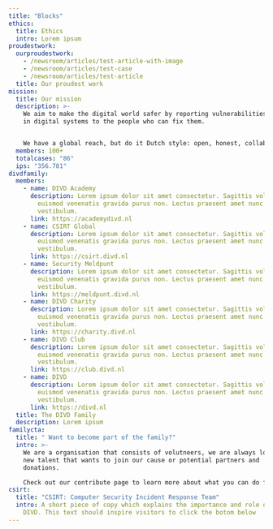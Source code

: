 ```yaml
---
title: "Blocks"
ethics:
  title: Ethics
  intro: Lorem ipsum
proudestwork:
  ourproudestwork:
    - /newsroom/articles/test-article-with-image
    - /newsroom/articles/test-case
    - /newsroom/articles/test-article
  title: Our proudest work
mission:
  title: Our mission
  description: >-
    We aim to make the digital world safer by reporting vulnerabilities we find
    in digital systems to the people who can fix them.


    We have a global reach, but do it Dutch style: open, honest, collaborative and for free.
  members: 100+
  totalcases: "86"
  ips: "356.781"
divdfamily:
  members:
    - name: DIVD Academy
      description: Lorem ipsum dolor sit amet consectetur. Sagittis volutpat risus
        euismod venenatis gravida purus non. Lectus praesent amet nunc et
        vestibulum.
      link: https://academydivd.nl
    - name: CSIRT Global
      description: Lorem ipsum dolor sit amet consectetur. Sagittis volutpat risus
        euismod venenatis gravida purus non. Lectus praesent amet nunc et
        vestibulum.
      link: https://csirt.divd.nl
    - name: Security Meldpunt
      description: Lorem ipsum dolor sit amet consectetur. Sagittis volutpat risus
        euismod venenatis gravida purus non. Lectus praesent amet nunc et
        vestibulum.
      link: https://meldpunt.divd.nl
    - name: DIVD Charity
      description: Lorem ipsum dolor sit amet consectetur. Sagittis volutpat risus
        euismod venenatis gravida purus non. Lectus praesent amet nunc et
        vestibulum.
      link: https://charity.divd.nl
    - name: DIVD Club
      description: Lorem ipsum dolor sit amet consectetur. Sagittis volutpat risus
        euismod venenatis gravida purus non. Lectus praesent amet nunc et
        vestibulum.
      link: https://club.divd.nl
    - name: DIVD
      description: Lorem ipsum dolor sit amet consectetur. Sagittis volutpat risus
        euismod venenatis gravida purus non. Lectus praesent amet nunc et
        vestibulum.
      link: https://divd.nl
  title: The DIVD Family
  description: Lorem ipsum
familycta:
  title: " Want to become part of the family?"
  intro: >-
    We are a organisation that consists of volutneers, we are always looking for
    new talent that wants to join our cause or potential partners and
    donations. 

    Check out our contribute page to learn more about what you can do for us.
csirt:
  title: "CSIRT: Computer Security Incident Response Team"
  intro: A short piece of copy which explains the importance and role of CSIRT for
    DIVD. This text should inspire visitors to click the botom below
---
```

